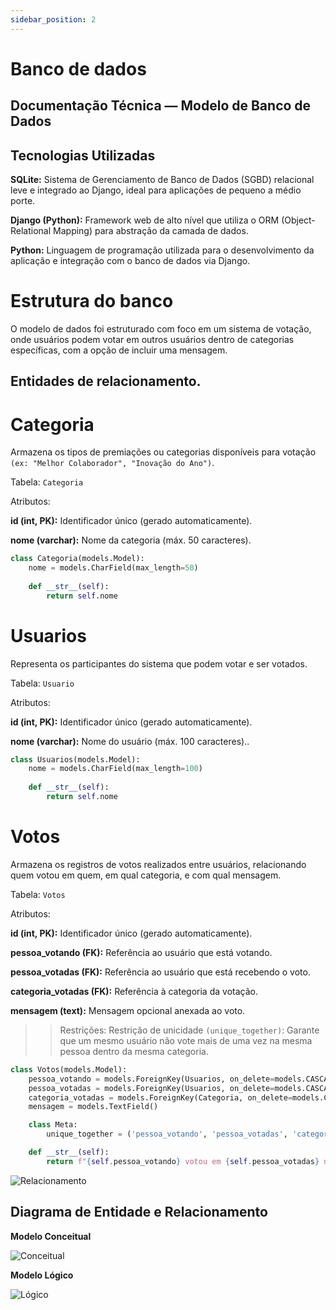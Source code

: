 ```yaml
---
sidebar_position: 2
---
```


# Banco de dados 

## Documentação Técnica — Modelo de Banco de Dados 

## Tecnologias Utilizadas

**SQLite:** Sistema de Gerenciamento de Banco de Dados (SGBD) relacional leve e integrado ao Django, ideal para aplicações de pequeno a médio porte.

**Django (Python):** Framework web de alto nível que utiliza o ORM (Object-Relational Mapping) para abstração da camada de dados.

**Python:** Linguagem de programação utilizada para o desenvolvimento da aplicação e integração com o banco de dados via Django.

# Estrutura do banco 

O modelo de dados foi estruturado com foco em um sistema de votação, onde usuários podem votar em outros usuários dentro de categorias específicas, com a opção de incluir uma mensagem.


## Entidades de relacionamento. 

# Categoria 

Armazena os tipos de premiações ou categorias disponíveis para votação ````(ex: "Melhor Colaborador", "Inovação do Ano")````.

Tabela: ````Categoria````

Atributos:

**id (int, PK):** Identificador único (gerado automaticamente).

**nome (varchar):** Nome da categoria (máx. 50 caracteres).

`````python
class Categoria(models.Model):
    nome = models.CharField(max_length=50)
    
    def __str__(self):
        return self.nome
`````

# Usuarios 

Representa os participantes do sistema que podem votar e ser votados.

Tabela: ````Usuario````

Atributos:

**id (int, PK):** Identificador único (gerado automaticamente).

**nome (varchar):** Nome do usuário (máx. 100 caracteres)..

````python
class Usuarios(models.Model):
    nome = models.CharField(max_length=100)
    
    def __str__(self):
        return self.nome
````

# Votos 

Armazena os registros de votos realizados entre usuários, relacionando quem votou em quem, em qual categoria, e com qual mensagem.

Tabela: ````Votos````

Atributos:

**id (int, PK):** Identificador único (gerado automaticamente).

**pessoa_votando (FK):** Referência ao usuário que está votando.

**pessoa_votadas (FK):** Referência ao usuário que está recebendo o voto.

**categoria_votadas (FK):** Referência à categoria da votação.

**mensagem (text):** Mensagem opcional anexada ao voto.

>> Restrições: Restrição de unicidade ````(unique_together)````: Garante que um mesmo usuário não vote mais de uma vez na mesma pessoa dentro da mesma categoria.

``````Python
class Votos(models.Model):
    pessoa_votando = models.ForeignKey(Usuarios, on_delete=models.CASCADE)
    pessoa_votadas = models.ForeignKey(Usuarios, on_delete=models.CASCADE, related_name='votos_recebidos')
    categoria_votadas = models.ForeignKey(Categoria, on_delete=models.CASCADE)
    mensagem = models.TextField()

    class Meta:
        unique_together = ('pessoa_votando', 'pessoa_votadas', 'categoria_votadas')

    def __str__(self):
        return f"{self.pessoa_votando} votou em {self.pessoa_votadas} na categoria {self.categoria_votadas}"
``````

![Relacionamento](/img/relacionamento_elogiar_banco.png)

## **Diagrama de Entidade e Relacionamento**

**Modelo Conceitual** 

![Conceitual](/img/conceitual.jpg)


**Modelo Lógico** 

![Lógico](/img/logico.png)

